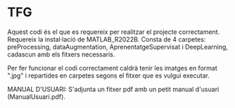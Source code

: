 # TFG

Aquest codi és el que es requereix per realitzar el projecte correctament. Requereix la instal·lació de MATLAB_R2022B.
Consta de 4 carpetes: preProcessing, dataAugmentation, AprenentatgeSupervisat i DeepLearning, cadascun amb els fitxers necessaris.

Per fer funcionar el codi correctament caldrà tenir les imatges en format ".jpg" i repartides en carpetes segons el fitxer que es vulgui executar.

MANUAL D'USUARI: S'adjunta un fitxer pdf amb un petit manual d'usuari (ManualUsuari.pdf).
